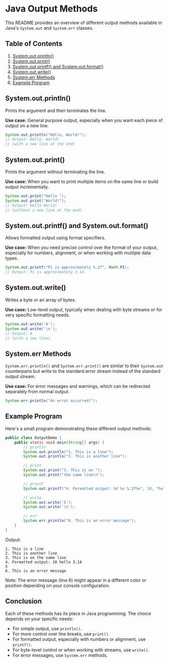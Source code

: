 # Java Output Methods

This README provides an overview of different output methods available in Java's `System.out` and `System.err` classes.

## Table of Contents

1. [System.out.println()](#systemoutprintln)
2. [System.out.print()](#systemoutprint)
3. [System.out.printf() and System.out.format()](#systemoutprintf-and-systemoutformat)
4. [System.out.write()](#systemoutwrite)
5. [System.err Methods](#systemerr-methods)
6. [Example Program](#example-program)

## System.out.println()

Prints the argument and then terminates the line.

**Use case:** General purpose output, especially when you want each piece of output on a new line.

```java
System.out.println("Hello, World!");
// Output: Hello, World!
// (with a new line at the end)
```

## System.out.print()

Prints the argument without terminating the line.

**Use case:** When you want to print multiple items on the same line or build output incrementally.

```java
System.out.print("Hello ");
System.out.print("World!");
// Output: Hello World!
// (without a new line at the end)
```

## System.out.printf() and System.out.format()

Allows formatted output using format specifiers.

**Use case:** When you need precise control over the format of your output, especially for numbers, alignment, or when working with multiple data types.

```java
System.out.printf("Pi is approximately %.2f", Math.PI);
// Output: Pi is approximately 3.14
```

## System.out.write()

Writes a byte or an array of bytes.

**Use case:** Low-level output, typically when dealing with byte streams or for very specific formatting needs.

```java
System.out.write('A');
System.out.write('\n');
// Output: A
// (with a new line)
```

## System.err Methods

`System.err.println()` and `System.err.print()` are similar to their `System.out` counterparts but write to the standard error stream instead of the standard output stream.

**Use case:** For error messages and warnings, which can be redirected separately from normal output.

```java
System.err.println("An error occurred!");
```

## Example Program

Here's a small program demonstrating these different output methods:

```java
public class OutputDemo {
    public static void main(String[] args) {
        // println
        System.out.println("1. This is a line");
        System.out.println("2. This is another line");

        // print
        System.out.print("3. This is on ");
        System.out.print("the same line\n");

        // printf
        System.out.printf("4. Formatted output: %d %s %.2f%n", 10, "hello", 3.14159);

        // write
        System.out.write('5');
        System.out.write('\n');

        // err
        System.err.println("6. This is an error message");
    }
}
```

Output:
```
1. This is a line
2. This is another line
3. This is on the same line
4. Formatted output: 10 hello 3.14
5
6. This is an error message
```

Note: The error message (line 6) might appear in a different color or position depending on your console configuration.

## Conclusion

Each of these methods has its place in Java programming. The choice depends on your specific needs:
- For simple output, use `println()`.
- For more control over line breaks, use `print()`.
- For formatted output, especially with numbers or alignment, use `printf()`.
- For byte-level control or when working with streams, use `write()`.
- For error messages, use `System.err` methods.
